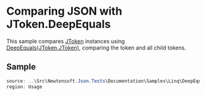 ﻿# Comparing JSON with JToken.DeepEquals

This sample compares [JToken](/API/newtonsoft/json/linq/jtoken/) instances using [DeepEquals(JToken,JToken)](/API/newtonsoft/json/linq/jtoken/#method-deepequals), comparing the token and all child tokens.

## Sample

```csharp Usage
source: ..\Src\Newtonsoft.Json.Tests\Documentation\Samples\Linq\DeepEquals.cs
region: Usage
```
